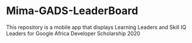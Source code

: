 # Mima-GADS-LeaderBoard
This repository is a mobile app that displays Learning Leaders and Skill IQ Leaders for Google Africa Developer Scholarship 2020
